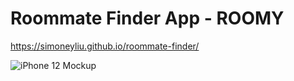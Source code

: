 # Roommate Finder App - ROOMY

https://simoneyliu.github.io/roommate-finder/

![iPhone 12 Mockup](https://user-images.githubusercontent.com/31769955/119362762-0b35b300-bc7b-11eb-8050-bba1b5c7a468.png)

